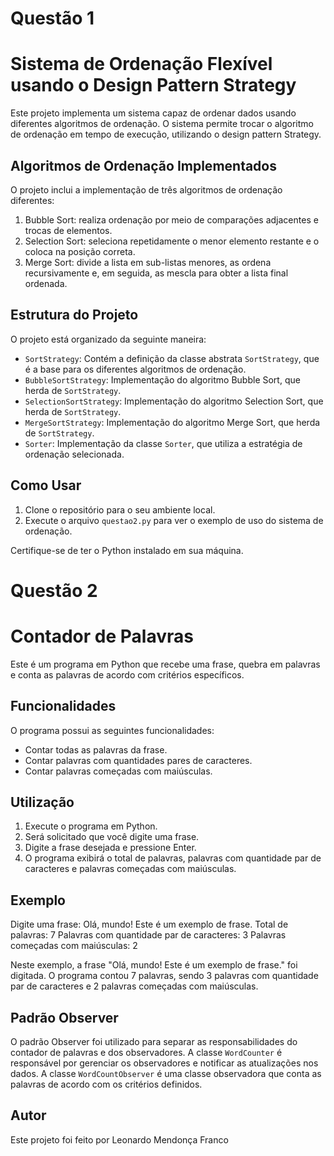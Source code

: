 # Questão 1
# Sistema de Ordenação Flexível usando o Design Pattern Strategy

Este projeto implementa um sistema capaz de ordenar dados usando diferentes algoritmos de ordenação. O sistema permite trocar o algoritmo de ordenação em tempo de execução, utilizando o design pattern Strategy.

## Algoritmos de Ordenação Implementados

O projeto inclui a implementação de três algoritmos de ordenação diferentes:

1. Bubble Sort: realiza ordenação por meio de comparações adjacentes e trocas de elementos.
2. Selection Sort: seleciona repetidamente o menor elemento restante e o coloca na posição correta.
3. Merge Sort: divide a lista em sub-listas menores, as ordena recursivamente e, em seguida, as mescla para obter a lista final ordenada.

## Estrutura do Projeto

O projeto está organizado da seguinte maneira:

- `SortStrategy`: Contém a definição da classe abstrata `SortStrategy`, que é a base para os diferentes algoritmos de ordenação.
- `BubbleSortStrategy`: Implementação do algoritmo Bubble Sort, que herda de `SortStrategy`.
- `SelectionSortStrategy`: Implementação do algoritmo Selection Sort, que herda de `SortStrategy`.
- `MergeSortStrategy`: Implementação do algoritmo Merge Sort, que herda de `SortStrategy`.
- `Sorter`: Implementação da classe `Sorter`, que utiliza a estratégia de ordenação selecionada.

## Como Usar

1. Clone o repositório para o seu ambiente local.
2. Execute o arquivo `questao2.py` para ver o exemplo de uso do sistema de ordenação.

Certifique-se de ter o Python instalado em sua máquina.


# Questão 2
# Contador de Palavras

Este é um programa em Python que recebe uma frase, quebra em palavras e conta as palavras de acordo com critérios específicos.

## Funcionalidades

O programa possui as seguintes funcionalidades:

- Contar todas as palavras da frase.
- Contar palavras com quantidades pares de caracteres.
- Contar palavras começadas com maiúsculas.

## Utilização

1. Execute o programa em Python.
2. Será solicitado que você digite uma frase.
3. Digite a frase desejada e pressione Enter.
4. O programa exibirá o total de palavras, palavras com quantidade par de caracteres e palavras começadas com maiúsculas.

## Exemplo

Digite uma frase: Olá, mundo! Este é um exemplo de frase.
Total de palavras: 7
Palavras com quantidade par de caracteres: 3
Palavras começadas com maiúsculas: 2


Neste exemplo, a frase "Olá, mundo! Este é um exemplo de frase." foi digitada. O programa contou 7 palavras, sendo 3 palavras com quantidade par de caracteres e 2 palavras começadas com maiúsculas.

## Padrão Observer

O padrão Observer foi utilizado para separar as responsabilidades do contador de palavras e dos observadores. A classe `WordCounter` é responsável por gerenciar os observadores e notificar as atualizações nos dados. A classe `WordCountObserver` é uma classe observadora que conta as palavras de acordo com os critérios definidos.


## Autor

Este projeto foi feito por Leonardo Mendonça Franco
